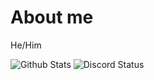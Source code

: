 # About me
He/Him


![Github Stats](https://github-readme-stats.vercel.app/api?username=itzlayz&count_private=true&show_icons=true&include_all_commits=true)
![Discord Status](<img src='https://discord-readme-badge.vercel.app/api?id=749310266625228921'>)
